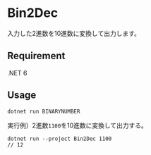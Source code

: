 # Bin2Dec
入力した2進数を10進数に変換して出力します。

## Requirement
.NET 6

## Usage
```
dotnet run BINARYNUMBER
```
実行例）2進数`1100`を10進数に変換して出力する。
```
dotnet run --project Bin2Dec 1100
// 12
```